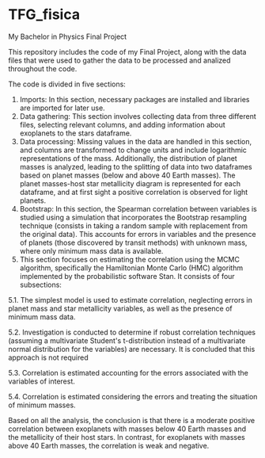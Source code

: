 # TFG_fisica
My Bachelor in Physics Final Project

This repository includes the code of my Final Project, along with the data files that were used to gather the data to be processed and analized throughout the code.

The code is divided in five sections:

1. Imports: In this section, necessary packages are installed and libraries are imported for later use.
2. Data gathering: This section involves collecting data from three different files, selecting relevant columns, and adding information about exoplanets to the stars dataframe.
3. Data processing: Missing values in the data are handled in this section, and columns are transformed to change units and include logarithmic representations of the mass. Additionally, the distribution of planet masses is analyzed, leading to the splitting of data into two dataframes based on planet masses (below and above 40 Earth masses). The planet masses-host star metallicity diagram is represented for each dataframe, and at first sight a positive correlation is observed for light planets.
4. Bootstrap: In this section, the Spearman correlation between variables is studied using a simulation that incorporates the Bootstrap resampling technique (consists in taking a random sample with replacement from the original data). This accounts for errors in variables and the presence of planets (those discovered by transit methods) with unknown mass, where only minimum mass data is available.
5.  This section focuses on estimating the correlation using the MCMC algorithm, specifically the Hamiltonian Monte Carlo (HMC) algorithm implemented by the probabilistic software Stan. It consists of four subsections:

  5.1. The simplest model is used to estimate correlation, neglecting errors in planet mass and star metallicity variables, as well as the presence of minimum mass data.
  
  5.2. Investigation is conducted to determine if robust correlation techniques (assuming a multivariate Student's t-distribution instead of a multivariate normal distribution for the variables) are necessary. It is concluded that this approach is not required
  
  5.3. Correlation is estimated accounting for the errors associated with the variables of interest.
  
  5.4. Correlation is estimated considering the errors and treating the situation of minimum masses. 

Based on all the analysis, the conclusion is that there is a moderate positive correlation between exoplanets with masses below 40 Earth masses and the metallicity of their host stars. In contrast, for exoplanets with masses above 40 Earth masses, the correlation is weak and negative.
